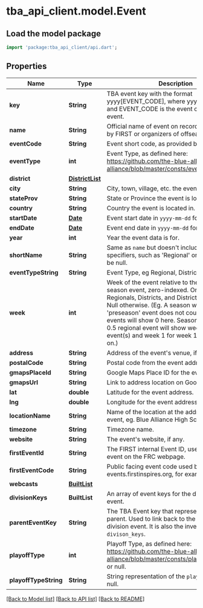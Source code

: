 # tba_api_client.model.Event

## Load the model package
```dart
import 'package:tba_api_client/api.dart';
```

## Properties
Name | Type | Description | Notes
------------ | ------------- | ------------- | -------------
**key** | **String** | TBA event key with the format yyyy[EVENT_CODE], where yyyy is the year, and EVENT_CODE is the event code of the event. | 
**name** | **String** | Official name of event on record either provided by FIRST or organizers of offseason event. | 
**eventCode** | **String** | Event short code, as provided by FIRST. | 
**eventType** | **int** | Event Type, as defined here: https://github.com/the-blue-alliance/the-blue-alliance/blob/master/consts/event_type.py#L2 | 
**district** | [**DistrictList**](DistrictList.md) |  | [optional] 
**city** | **String** | City, town, village, etc. the event is located in. | [optional] 
**stateProv** | **String** | State or Province the event is located in. | [optional] 
**country** | **String** | Country the event is located in. | [optional] 
**startDate** | [**Date**](Date.md) | Event start date in `yyyy-mm-dd` format. | 
**endDate** | [**Date**](Date.md) | Event end date in `yyyy-mm-dd` format. | 
**year** | **int** | Year the event data is for. | 
**shortName** | **String** | Same as `name` but doesn't include event specifiers, such as 'Regional' or 'District'. May be null. | [optional] 
**eventTypeString** | **String** | Event Type, eg Regional, District, or Offseason. | 
**week** | **int** | Week of the event relative to the first official season event, zero-indexed. Only valid for Regionals, Districts, and District Championships. Null otherwise. (Eg. A season with a week 0 'preseason' event does not count, and week 1 events will show 0 here. Seasons with a week 0.5 regional event will show week 0 for those event(s) and week 1 for week 1 events and so on.) | [optional] 
**address** | **String** | Address of the event's venue, if available. | [optional] 
**postalCode** | **String** | Postal code from the event address. | [optional] 
**gmapsPlaceId** | **String** | Google Maps Place ID for the event address. | [optional] 
**gmapsUrl** | **String** | Link to address location on Google Maps. | [optional] 
**lat** | **double** | Latitude for the event address. | [optional] 
**lng** | **double** | Longitude for the event address. | [optional] 
**locationName** | **String** | Name of the location at the address for the event, eg. Blue Alliance High School. | [optional] 
**timezone** | **String** | Timezone name. | [optional] 
**website** | **String** | The event's website, if any. | [optional] 
**firstEventId** | **String** | The FIRST internal Event ID, used to link to the event on the FRC webpage. | [optional] 
**firstEventCode** | **String** | Public facing event code used by FIRST (on frc-events.firstinspires.org, for example) | [optional] 
**webcasts** | [**BuiltList<Webcast>**](Webcast.md) |  | [optional] 
**divisionKeys** | **BuiltList<String>** | An array of event keys for the divisions at this event. | [optional] 
**parentEventKey** | **String** | The TBA Event key that represents the event's parent. Used to link back to the event from a division event. It is also the inverse relation of `divison_keys`. | [optional] 
**playoffType** | **int** | Playoff Type, as defined here: https://github.com/the-blue-alliance/the-blue-alliance/blob/master/consts/playoff_type.py#L4, or null. | [optional] 
**playoffTypeString** | **String** | String representation of the `playoff_type`, or null. | [optional] 

[[Back to Model list]](../README.md#documentation-for-models) [[Back to API list]](../README.md#documentation-for-api-endpoints) [[Back to README]](../README.md)



